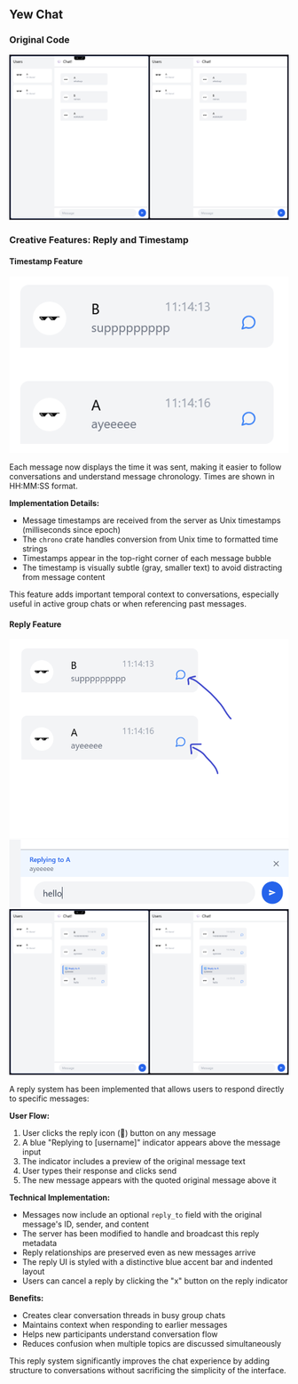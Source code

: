 ## Yew Chat

### Original Code

![Original Code](./images/1.png)

### Creative Features: Reply and Timestamp

#### Timestamp Feature

![Timestamp](./images/2.png)

Each message now displays the time it was sent, making it easier to follow conversations and understand message chronology. Times are shown in HH:MM:SS format.

**Implementation Details:**

- Message timestamps are received from the server as Unix timestamps (milliseconds since epoch)
- The `chrono` crate handles conversion from Unix time to formatted time strings
- Timestamps appear in the top-right corner of each message bubble
- The timestamp is visually subtle (gray, smaller text) to avoid distracting from message content

This feature adds important temporal context to conversations, especially useful in active group chats or when referencing past messages.

#### Reply Feature

![Reply](./images/3.png)
![Reply](./images/4.png)
![Reply](./images/5.png)

A reply system has been implemented that allows users to respond directly to specific messages:

**User Flow:**

1. User clicks the reply icon (💬) button on any message
2. A blue "Replying to [username]" indicator appears above the message input
3. The indicator includes a preview of the original message text
4. User types their response and clicks send
5. The new message appears with the quoted original message above it

**Technical Implementation:**

- Messages now include an optional `reply_to` field with the original message's ID, sender, and content
- The server has been modified to handle and broadcast this reply metadata
- Reply relationships are preserved even as new messages arrive
- The reply UI is styled with a distinctive blue accent bar and indented layout
- Users can cancel a reply by clicking the "x" button on the reply indicator

**Benefits:**

- Creates clear conversation threads in busy group chats
- Maintains context when responding to earlier messages
- Helps new participants understand conversation flow
- Reduces confusion when multiple topics are discussed simultaneously

This reply system significantly improves the chat experience by adding structure to conversations without sacrificing the simplicity of the interface.
